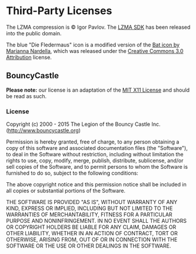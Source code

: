 ﻿Third-Party Licenses
====================
The LZMA compression is &copy; Igor Pavlov. The [LZMA SDK](http://www.7-zip.org/sdk.html) has been released into the public domain.

The blue "Die Fledermaus" icon is a modified version of the [Bat icon by Marianna Nardella](https://thenounproject.com/term/bat/216021/), which was released under the [Creative Commons 3.0 Attribution](http://creativecommons.org/licenses/by/3.0/us/) license.

BouncyCastle
------------
**Please note:** our license is an adaptation of the [MIT X11 License](http://opensource.org/licenses/mit-license.php) and should be read as such.

### License
Copyright (c) 2000 - 2015 The Legion of the Bouncy Castle Inc. (http://www.bouncycastle.org)

Permission is hereby granted, free of charge, to any person obtaining a copy of this software and associated documentation files (the "Software"), to deal in the Software without restriction, including without limitation the rights to use, copy, modify, merge, publish, distribute, sublicense, and/or sell copies of the Software, and to permit persons to whom the Software is furnished to do so, subject to the following conditions:

The above copyright notice and this permission notice shall be included in all copies or substantial portions of the Software.

THE SOFTWARE IS PROVIDED "AS IS", WITHOUT WARRANTY OF ANY KIND, EXPRESS OR IMPLIED, INCLUDING BUT NOT LIMITED TO THE WARRANTIES OF MERCHANTABILITY, FITNESS FOR A PARTICULAR PURPOSE AND NONINFRINGEMENT. IN NO EVENT SHALL THE AUTHORS OR COPYRIGHT HOLDERS BE LIABLE FOR ANY CLAIM, DAMAGES OR OTHER LIABILITY, WHETHER IN AN ACTION OF CONTRACT, TORT OR OTHERWISE, ARISING FROM, OUT OF OR IN CONNECTION WITH THE SOFTWARE OR THE USE OR OTHER DEALINGS IN THE SOFTWARE. 